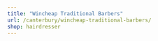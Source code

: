 ```yaml
---
title: "Wincheap Traditional Barbers"
url: /canterbury/wincheap-traditional-barbers/
shop: hairdresser
---
```


